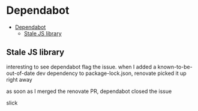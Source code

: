 # Dependabot

<!-- markdownlint-disable MD007 -->
<!--ts-->
* [Dependabot](#dependabot)
   * [Stale JS library](#stale-js-library)
<!--te-->
<!-- markdownlint-enable MD007 -->

## Stale JS library

interesting to see dependabot flag the issue.  when
I added a known-to-be-out-of-date dev dependency to
package-lock.json, renovate picked it up right away

as soon as I merged the renovate PR, dependabot closed the issue

slick
